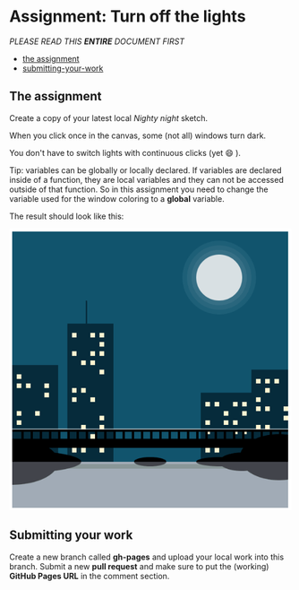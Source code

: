 # Assignment: Turn off the lights

*PLEASE READ THIS **ENTIRE** DOCUMENT FIRST*

* [the assignment](#the-assignment)
* [submitting-your-work](#submitting-your-work)


## The assignment

Create a copy of your latest local *Nighty night* sketch. 

When you click once in the canvas, some (not all) windows turn dark.

You don't have to switch lights with continuous clicks (yet :smile: ).

Tip: variables can be globally or locally declared. If variables are declared inside of a function, they are local variables and they can not be accessed outside of that function. So in this assignment you need to change the variable used for the window coloring to a **global** variable.  

The result should look like this:

![end result](/assignment/endresult.gif)

## Submitting your work
Create a new branch called **gh-pages** and upload your local work into this branch. Submit a new **pull request** and make sure to put the (working) **GitHub Pages URL** in the comment section. 
